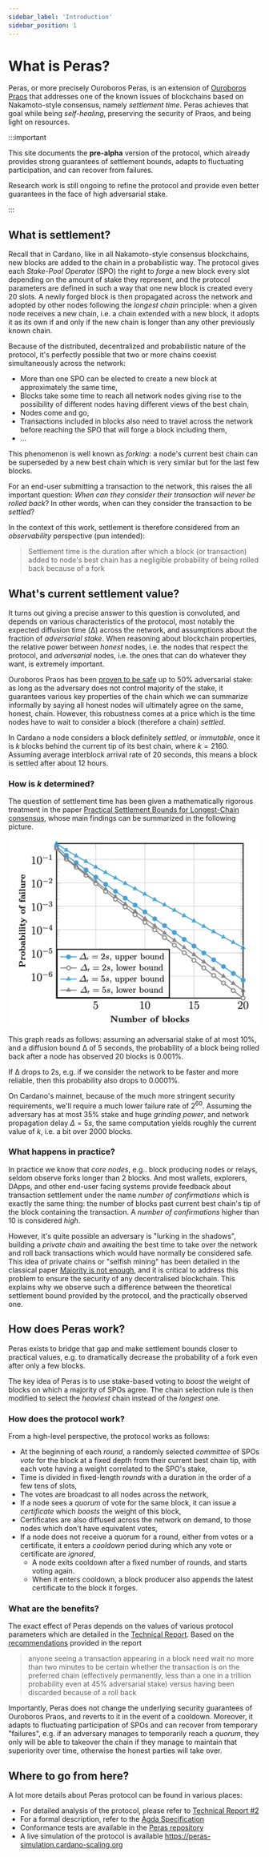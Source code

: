```yaml
---
sidebar_label: 'Introduction'
sidebar_position: 1
---
```


# What is Peras?

Peras, or more precisely Ouroboros Peras, is an extension of [Ouroboros Praos](https://iohk.io/en/research/library/papers/ouroboros-praos-an-adaptively-secure-semi-synchronous-proof-of-stake-protocol/) that addresses one of the known issues of blockchains based on Nakamoto-style consensus, namely _settlement time_. Peras achieves that goal while being _self-healing_, preserving the security of Praos, and being light on resources.

:::important

This site documents the **pre-alpha** version of the protocol, which already provides strong guarantees of settlement bounds, adapts to fluctuating participation, and can recover from failures.

Research work is still ongoing to refine the protocol and provide even better guarantees in the face of high adversarial stake.

:::

## What is settlement?

Recall that in Cardano, like in all Nakamoto-style consensus blockchains, new blocks are added to the chain in a probabilistic way. The protocol gives each _Stake-Pool Operator_ (SPO) the right to _forge_ a new block every slot depending on the amount of stake they represent, and the protocol parameters are defined in such a way that one new block is created every 20 slots. A newly forged block is then propagated across the network and adopted by other nodes following the _longest chain_ principle: when a given node receives a new chain, i.e. a chain extended with a new block, it adopts it as its own if and only if the new chain is longer than any other previously known chain.

Because of the distributed, decentralized and probabilistic nature of the protocol, it's perfectly possible that two or more chains coexist simultaneously across the network:

* More than one SPO can be elected to create a new block at approximately the same time,
* Blocks take some time to reach all network nodes giving rise to the possibility of different nodes having different views of the best chain,
* Nodes come and go,
* Transactions included in blocks also need to travel across the network before reaching the SPO that will forge a block including them,
* ...

This phenomenon is well known as _forking_: a node's current best chain can be superseded by a new best chain which is very similar but for the last few blocks.

For an end-user submitting a transaction to the network, this raises the all important question: _When can they consider their transaction will never be rolled back_? In other words, when can they consider the transaction to be _settled_?

In the context of this work, settlement is therefore considered from an _observability_ perspective (pun intended):

> Settlement time is the duration after which a block (or transaction) added to node's best chain has a negligible probability of being rolled back because of a fork

## What's current settlement value?

It turns out giving a precise answer to this question is convoluted, and depends on various characteristics of the protocol, most notably the expected diffusion time (Δ) across the network, and assumptions about the fraction of _adversarial stake_. When reasoning about blockchain properties, the relative power between _honest_ nodes, i.e. the nodes that respect the protocol, and _adversarial_ nodes, i.e. the ones that can do whatever they want, is extremely important.

Ouroboros Praos has been [proven to be safe](https://iohk.io/en/research/library/papers/ouroboros-praos-an-adaptively-secure-semi-synchronous-proof-of-stake-protocol/) up to 50% adversarial stake: as long as the adversary does not control majority of the stake, it guarantees various key properties of the chain which we can summarize informally by saying all honest nodes will ultimately agree on the same, honest, chain. However, this robustness comes at a price which is the time nodes have to wait to consider a block (therefore a chain) _settled_.

In Cardano a node considers a block definitely _settled_, or _immutable_, once it is $k$ blocks behind the current tip of its best chain, where $k=2160$. Assuming average interblock arrival rate of 20 seconds, this means a block is settled after about 12 hours.

### How is $k$ determined?

The question of settlement time has been given a mathematically rigorous treatment in the paper [Practical Settlement Bounds for Longest-Chain consensus](https://iohk.io/en/research/library/papers/practical-settlement-bounds-for-longest-chain-consensus/), whose main findings can be summarized in the following picture.

![Fork probability for 10% adversarial stake](/img/settlement-failure-probability.png#scale50)

This graph reads as follows: assuming an adversarial stake of at most 10%, and a diffusion bound Δ of 5 seconds, the probability of a block being rolled back after a node has observed 20 blocks is 0.001%.

If Δ drops to 2s, e.g. if we consider the network to be faster and more reliable, then this probability also drops to 0.0001%.

On Cardano's mainnet, because of the much more stringent security requirements, we'll require a much lower failure rate of $2^60$. Assuming the adversary has at most 35% stake and huge _grinding power_, and network propagation delay $Δ=5s$, the same computation yields roughly the current value of $k$, i.e. a bit over 2000 blocks.

### What happens in practice?

In practice we know that _core nodes_, e.g.. block producing nodes or relays, seldom observe forks longer than 2 blocks. And most wallets, explorers, DApps, and other end-user facing systems provide feedback about transaction settlement under the name _number of confirmations_ which is exactly the same thing: the number of blocks past current best chain's tip of the block containing the transaction. A _number of confirmations_ higher than 10 is considered _high_.

However, it's quite possible an adversary is "lurking in the shadows", building a _private chain_ and awaiting the best time to take over the network and roll back transactions which would have normally be considered safe. This idea of private chains or "selfish mining" has been detailed in the classical paper [Majority is not enough](https://arxiv.org/abs/1311.0243), and it is critical to address this problem to ensure the security of any decentralised blockchain. This explains why we observe such a difference between the theoretical settlement bound provided by the protocol, and the practically observed one.

## How does Peras work?

Peras exists to bridge that gap and make settlement bounds closer to practical values, e.g. to dramatically decrease the probability of a fork even after only a few blocks.

The key idea of Peras is to use stake-based voting to _boost_ the weight of blocks on which a majority  of SPOs agree. The chain selection rule is then modified to select the _heaviest_ chain instead of the _longest_ one.

### How does the protocol work?

From a high-level perspective, the protocol works as follows:

* At the beginning of each _round_, a randomly selected _committee_ of SPOs _vote_ for the block at a fixed depth from their current best chain tip, with each vote having a weight correlated to the SPO's stake,
* Time is divided in fixed-length _rounds_ with a duration in the order of a few tens of slots,
* The votes are broadcast to all nodes across the network,
* If a node sees a _quorum_ of vote for the same block, it can issue a _certificate_ which _boosts_ the weight of this block,
* Certificates are also diffused across the network on demand, to those nodes which don't have equivalent votes,
* If a node does not receive a quorum for a round, either from votes or a certificate, it enters a _cooldown_ period during which any vote or certificate are _ignored_,
  * A node exits cooldown after a fixed number of rounds, and starts voting again.
  * When it enters cooldown, a block producer also appends the latest certificate to the block it forges.

### What are the benefits?

The exact effect of Peras depends on the values of various protocol parameters which are detailed in the [Technical Report](/docs/reports/tech-report-2). Based on the [recommendations](/docs/reports/tech-report-2#recommendations-for-peras-parameters) provided in the report

> anyone seeing a transaction appearing in a block need wait no more
> than two minutes to be certain whether the transaction is on the
> preferred chain (effectively permanently, less than a one in a
> trillion probability even at 45% adversarial stake) versus having
> been discarded because of a roll back

Importantly, Peras does not change the underlying security guarantees of Ouroboros Praos, and reverts to it in the event of a cooldown. Moreover, it adapts to fluctuating participation of SPOs and can recover from temporary "failures", e.g. if an adversary manages to temporarily reach a _quorum_, they only will be able to takeover the chain if they manage to maintain that superiority over time, otherwise the honest parties will take over.

## Where to go from here?

A lot more details about Peras protocol can be found in various places:

* For detailed analysis of the protocol, please refer to [Technical Report #2](/docs/reports/tech-report-2)
* For a formal description, refer to the [Agda Specification](pathname:///agda_html/Peras.SmallStep.html)
* Conformance tests are available in the [Peras repository](https://github.com/input-output-hk/peras-design)
* A live simulation of the protocol is available https://peras-simulation.cardano-scaling.org


<!--  Localwords:  Peras Ouroboros Praos Nakamoto SPO observability
 -->
